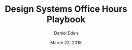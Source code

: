 ---
date: March 22, 2018
title: Design Systems Office Hours Playbook
author: Daniel Eden
link: https://github.com/daneden/design-systems-office-hours-playbook
description: As our company and system scales, it’s important that Design System team members have a common approach to attending and operating office hours. Office hours are our most direct channel of input from the product teams we serve, making it an important part of our work.
tags:
- leadership
- process
- contribution

# ================================
# ARTICLE TAGS AVAILABLE
# ================================
# - animation
# - code
# - contribution
# - design-tokens
# - figma
# - leadership
# - patterns
# - process
# - sketch
# ================================
---